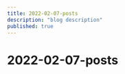 ```yaml
---
title: 2022-02-07-posts
description: "blog description"
published: true
---
```


# 2022-02-07-posts
